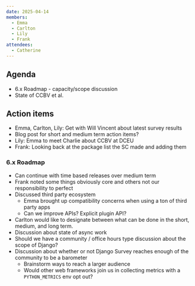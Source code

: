 ```yaml
---
date: 2025-04-14
members:
  - Emma
  - Carlton 
  - Lily
  - Frank
attendees:
  - Catherine 
---
```


## Agenda

- 6.x Roadmap - capacity/scope discussion 
- State of CCBV et al. 

## Action items

- Emma, Carlton, Lily: Get with Will Vincent about latest survey results
- Blog post for short and medium term action items?
- Lily: Emma to meet Charlie about CCBV at DCEU
- Frank: Looking back at the package list the SC made and adding them 

### 6.x Roadmap

- Can continue with time based releases over medium term
- Frank noted some things obviously core and others not our responsibility to perfect 
- Discussed third party ecosystem 
  - Emma brought up compatibility concerns when using a ton of third party apps
  - Can we improve APIs? Explicit plugin API? 
- Carlton would like to designate between what can be done in the short, medium, and long term. 
- Discussion about state of async work
- Should we have a community / office hours type discussion about the scope of Django? 
- Discussion about whether or not Django Survey reaches enough of the community to be a barometer
  - Brainstorm ways to reach a larger audience
  - Would other web frameworks join us in collecting metrics with a `PYTHON_METRICS` env opt out? 


